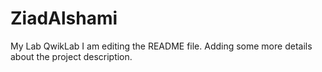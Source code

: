 # ZiadAlshami
My Lab QwikLab
I am editing the README file. Adding some more details about the project description.
